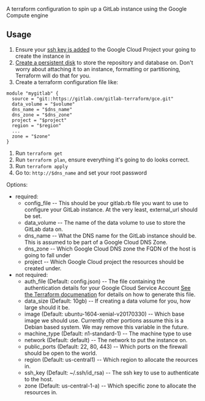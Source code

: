 A terraform configuration to spin up a GitLab instance using the Google Compute engine

## Usage
1. Ensure your [ssh key is added](https://cloud.google.com/compute/docs/instances/adding-removing-ssh-keys) to the Google Cloud Project your going to create the instance in
1. [Create a persistent disk](https://cloud.google.com/compute/docs/disks/add-persistent-disk) to store the repository and database on. Don't worry about attaching it to an instance, formatting or partitioning, Terraform will do that for you. 
1. Create a terraform configuration file like:
```
module "mygitlab" {
  source = "git::https://gitlab.com/gitlab-terraform/gce.git"
  data_volume = "$volume"
  dns_name = "$dns_name"
  dns_zone = "$dns_zone"
  project = "$project"
  region = "$region"
  ...
  zone = "$zone"
}
```
1. Run `terraform get`
1. Run `terraform plan`, ensure everything it's going to do looks correct.
1. Run `terraform apply`
1. Go to: `http://$dns_name` and set your root password

Options:
  * required:
    * config_file -- This should be your gitlab.rb file you want to use to configure your GitLab instance. At the very least, external_url should be set.
    * data_volume -- The name of the data volume to use to store the GitLab data on.
    * dns_name -- What the DNS name for the GitLab instance should be. This is assumed to be part of a Google Cloud DNS Zone.
    * dns_zone -- Which Google Cloud DNS zone the FQDN of the host is going to fall under
    * project -- Which Google Cloud project the resources should be created under.
  * not required:
    * auth_file (Default: config.json) -- The file containing the authentication details for your Google Cloud Service Account [See the Terraform documenation](https://www.terraform.io/docs/providers/google/index.html) for details on how to generate this file.
    * data_size (Default: 10gb) -- If creating a data volume for you, how large should it be.
    * image (Default: ubuntu-1604-xenial-v20170330) -- Which base image we should use. Currently other portions assume this is a Debian based system. We may remove this variable in the future.
    * machine_type (Default: n1-standard-1) -- The machine type to use
    * network (Default: default) -- The network to put the instance on.
    * public_ports (Default: 22, 80, 443) -- Which ports on the firewall should be open to the world.
    * region (Default: us-central1) -- Which region to allocate the reources in.
    * ssh_key (Default: ~/.ssh/id_rsa) -- The ssh key to use to authenticate to the host.
    * zone (Default: us-central-1-a) -- Which specific zone to allocate the resources in.
